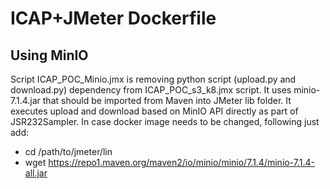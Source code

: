 # ICAP+JMeter Dockerfile

## Using MinIO
Script ICAP_POC_Minio.jmx is removing python script (upload.py and download.py) dependency from ICAP_POC_s3_k8.jmx script.
It uses minio-7.1.4.jar that should be imported from Maven into JMeter lib folder.
It executes upload and download based on MinIO API directly as part of JSR232Sampler.
In case docker image needs to be changed, following just add:
 - cd /path/to/jmeter/lin
 - wget https://repo1.maven.org/maven2/io/minio/minio/7.1.4/minio-7.1.4-all.jar